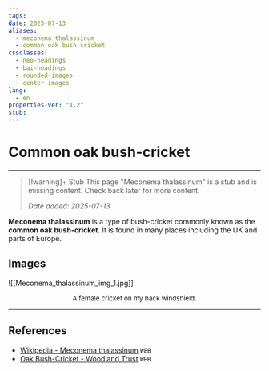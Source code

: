 ```yaml
---
tags: 
date: 2025-07-13
aliases:
  - meconema thalassinum
  - common oak bush-cricket
cssclasses:
  - neo-headings
  - bai-headings
  - rounded-images
  - center-images
lang:
  - en
properties-ver: "1.2"
stub:
---
```

# Common oak bush-cricket

***
>[!warning]+ Stub
> This page "Meconema thalassinum" is a stub and is missing content. Check back later for more content.
> 
> *Date added: 2025-07-13*

**Meconema thalassinum** is a type of bush-cricket commonly known as the **common oak bush-cricket**. It is found in many places including the UK and parts of Europe.

## Images
![[Meconema_thalassinum_img_1.jpg]]
<p style="text-align: center; font-size: small;margin: 0px;">A female cricket on my back windshield. </p>

***
## References
- [Wikipedia - Meconema thalassinum](https://en.wikipedia.org/wiki/Meconema_thalassinum) `WEB`
- [Oak Bush-Cricket - Woodland Trust](https://www.woodlandtrust.org.uk/trees-woods-and-wildlife/animals/crickets-and-grasshoppers/oak-bush-cricket/) `WEB` 
